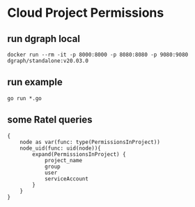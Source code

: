 # Cloud Project Permissions

## run dgraph local

    docker run --rm -it -p 8000:8000 -p 8080:8080 -p 9080:9080 dgraph/standalone:v20.03.0

## run example

    go run *.go

## some Ratel queries

    {
        node as var(func: type(PermissionsInProject)) 
        node_uid(func: uid(node)){
            expand(PermissionsInProject) {
                project_name
                group
                user
                serviceAccount
            }
        }
    }